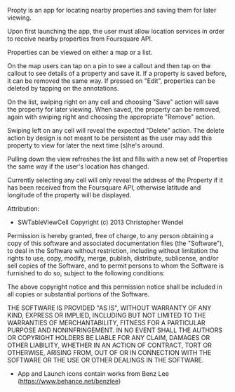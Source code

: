 Propty is an app for locating nearby properties and saving them for later viewing.

Upon first launching the app, the user must allow location services in order to receive nearby properties from Foursquare API.

Properties can be viewed on either a map or a list.

On the map users can tap on a pin to see a callout and then tap on the callout to see details of a property and save it. If a property is saved before, it can be removed the same way.
If pressed on "Edit", properties can be deleted by tapping on the annotations.

On the list, swiping right on any cell and choosing "Save" action will save the property for later viewing. 
When saved, the property can be removed, again with swiping right and choosing the appropriate "Remove" action.

Swiping left on any cell will reveal the expected "Delete" action. The delete action by design is not meant to be persistent as the user may add this property to view for later the next time (s)he's around.

Pulling down the view refreshes the list and fills with a new set of Properties the same way if the user's location has changed.

Currently selecting any cell will only reveal the address of the Property if it has been received from the Foursquare API, otherwise latitude and longitude of the property will be displayed.

Attribution:

- SWTableViewCell
Copyright (c) 2013 Christopher Wendel

Permission is hereby granted, free of charge, to any person obtaining a copy
of this software and associated documentation files (the "Software"), to deal
in the Software without restriction, including without limitation the rights
to use, copy, modify, merge, publish, distribute, sublicense, and/or sell
copies of the Software, and to permit persons to whom the Software is
furnished to do so, subject to the following conditions:

The above copyright notice and this permission notice shall be included in
all copies or substantial portions of the Software.

THE SOFTWARE IS PROVIDED "AS IS", WITHOUT WARRANTY OF ANY KIND, EXPRESS OR
IMPLIED, INCLUDING BUT NOT LIMITED TO THE WARRANTIES OF MERCHANTABILITY,
FITNESS FOR A PARTICULAR PURPOSE AND NONINFRINGEMENT. IN NO EVENT SHALL THE
AUTHORS OR COPYRIGHT HOLDERS BE LIABLE FOR ANY CLAIM, DAMAGES OR OTHER
LIABILITY, WHETHER IN AN ACTION OF CONTRACT, TORT OR OTHERWISE, ARISING FROM,
OUT OF OR IN CONNECTION WITH THE SOFTWARE OR THE USE OR OTHER DEALINGS IN
THE SOFTWARE.

- App and Launch icons contain works from Benz Lee (https://www.behance.net/benzlee)

